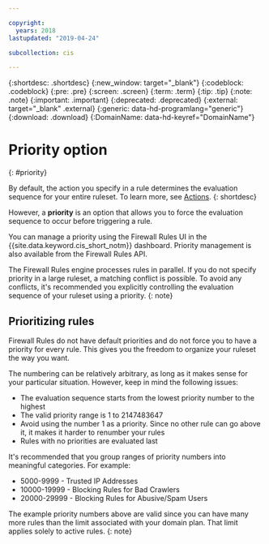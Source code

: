 ```yaml
---

copyright:
  years: 2018
lastupdated: "2019-04-24"

subcollection: cis

---
```


{:shortdesc: .shortdesc}
{:new_window: target="_blank"}
{:codeblock: .codeblock}
{:pre: .pre}
{:screen: .screen}
{:term: .term}
{:tip: .tip}
{:note: .note}
{:important: .important}
{:deprecated: .deprecated}
{:external: target="_blank" .external}
{:generic: data-hd-programlang="generic"}
{:download: .download}
{:DomainName: data-hd-keyref="DomainName"}

# Priority option
{: #priority}

By default, the action you specify in a rule determines the evaluation sequence for your entire ruleset. To learn more, see [Actions](/docs/cis?topic=cis-actions).
{: shortdesc}

However, a **priority** is an option that allows you to force the evaluation sequence to occur before triggering a rule.

You can manage a priority using the Firewall Rules UI in the {{site.data.keyword.cis_short_notm}} dashboard. Priority management is also available from the Firewall Rules API.

The Firewall Rules engine processes rules in parallel. If you do not specify priority in a large ruleset, a matching conflict is possible. To avoid any conflicts, it's recommended you explicitly controlling the evaluation sequence of your ruleset using a priority.
{: note}

## Prioritizing rules

Firewall Rules do not have default priorities and do not force you to have a priority for every rule. This gives you the freedom to organize your ruleset the way you want.

The numbering can be relatively arbitrary, as long as it makes sense for your particular situation. However, keep in mind the following issues:

* The evaluation sequence starts from the lowest priority number to the highest
* The valid priority range is 1 to 2147483647
* Avoid using the number 1 as a priority. Since no other rule can go above it, it makes it harder to renumber your rules
* Rules with no priorities are evaluated last

It's recommended that you group ranges of priority numbers into meaningful categories. For example:

* 5000-9999 - Trusted IP Addresses
* 10000-19999 - Blocking Rules for Bad Crawlers
* 20000-29999 - Blocking Rules for Abusive/Spam Users

The example priority numbers above are valid since you can have many more rules than the limit associated with your domain plan. That limit applies solely to active rules.
{: note}
